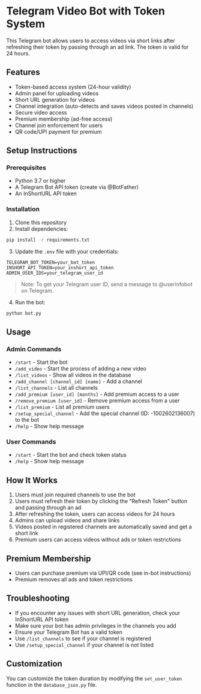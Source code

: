# Telegram Video Bot with Token System

This Telegram bot allows users to access videos via short links after refreshing their token by passing through an ad link. The token is valid for 24 hours.

## Features

- Token-based access system (24-hour validity)
- Admin panel for uploading videos
- Short URL generation for videos
- Channel integration (auto-detects and saves videos posted in channels)
- Secure video access
- Premium membership (ad-free access)
- Channel join enforcement for users
- QR code/UPI payment for premium

## Setup Instructions

### Prerequisites

- Python 3.7 or higher
- A Telegram Bot API token (create via @BotFather)
- An InShortURL API token

### Installation

1. Clone this repository
2. Install dependencies:

```bash
pip install -r requirements.txt
```

3. Update the `.env` file with your credentials:

```
TELEGRAM_BOT_TOKEN=your_bot_token
INSHORT_API_TOKEN=your_inshort_api_token
ADMIN_USER_IDS=your_telegram_user_id
```

> Note: To get your Telegram user ID, send a message to @userinfobot on Telegram.

4. Run the bot:

```bash
python bot.py
```

## Usage

### Admin Commands

- `/start` - Start the bot
- `/add_video` - Start the process of adding a new video
- `/list_videos` - Show all videos in the database
- `/add_channel [channel_id] [name]` - Add a channel
- `/list_channels` - List all channels
- `/add_premium [user_id] [months]` - Add premium access to a user
- `/remove_premium [user_id]` - Remove premium access from a user
- `/list_premium` - List all premium users
- `/setup_special_channel` - Add the special channel (ID: -1002602136007) to the bot
- `/help` - Show help message

### User Commands

- `/start` - Start the bot and check token status
- `/help` - Show help message

## How It Works

1. Users must join required channels to use the bot
2. Users must refresh their token by clicking the "Refresh Token" button and passing through an ad
3. After refreshing the token, users can access videos for 24 hours
4. Admins can upload videos and share links
5. Videos posted in registered channels are automatically saved and get a short link
6. Premium users can access videos without ads or token restrictions

## Premium Membership

- Users can purchase premium via UPI/QR code (see in-bot instructions)
- Premium removes all ads and token restrictions

## Troubleshooting

- If you encounter any issues with short URL generation, check your InShortURL API token
- Make sure your bot has admin privileges in the channels you add
- Ensure your Telegram Bot has a valid token
- Use `/list_channels` to see if your channel is registered
- Use `/setup_special_channel` if your channel is not listed

## Customization

You can customize the token duration by modifying the `set_user_token` function in the `database_json.py` file.
